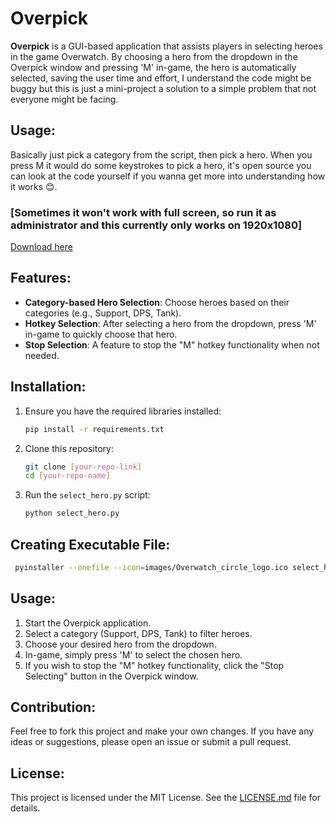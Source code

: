 # Overpick

**Overpick** is a GUI-based application that assists players in selecting heroes in the game Overwatch. By choosing a hero from the dropdown in the Overpick window and pressing 'M' in-game, the hero is automatically selected, saving the user time and effort, I understand the code might be buggy but this is just a mini-project a solution to a simple problem that not everyone might be facing.

## Usage:
Basically just pick a category from the script, then pick a hero.
When you press M it would do some keystrokes to pick a hero, it's open source you can look at the code yourself if you wanna get more into understanding how it works 😊.

### **[Sometimes it won't work with full screen, so run it as administrator and this currently only works on 1920x1080]**

[Download here](https://github.com/abdualblooshi/Overpick/releases/tag/v1.0.0)

## Features:

- **Category-based Hero Selection**: Choose heroes based on their categories (e.g., Support, DPS, Tank).
- **Hotkey Selection**: After selecting a hero from the dropdown, press 'M' in-game to quickly choose that hero.
- **Stop Selection**: A feature to stop the "M" hotkey functionality when not needed.



## Installation:

1. Ensure you have the required libraries installed:

   ```bash
   pip install -r requirements.txt
   ```

2. Clone this repository:

   ```bash
   git clone [your-repo-link]
   cd [your-repo-name]
   ```

3. Run the `select_hero.py` script:

   ```bash
   python select_hero.py
   ```

## Creating Executable File:

```bash
 pyinstaller --onefile --icon=images/Overwatch_circle_logo.ico select_hero.py
```

## Usage:

1. Start the Overpick application.
2. Select a category (Support, DPS, Tank) to filter heroes.
3. Choose your desired hero from the dropdown.
4. In-game, simply press 'M' to select the chosen hero.
5. If you wish to stop the "M" hotkey functionality, click the "Stop Selecting" button in the Overpick window.

## Contribution:

Feel free to fork this project and make your own changes. If you have any ideas or suggestions, please open an issue or submit a pull request.

## License:

This project is licensed under the MIT License. See the [LICENSE.md](LICENSE.md) file for details.
